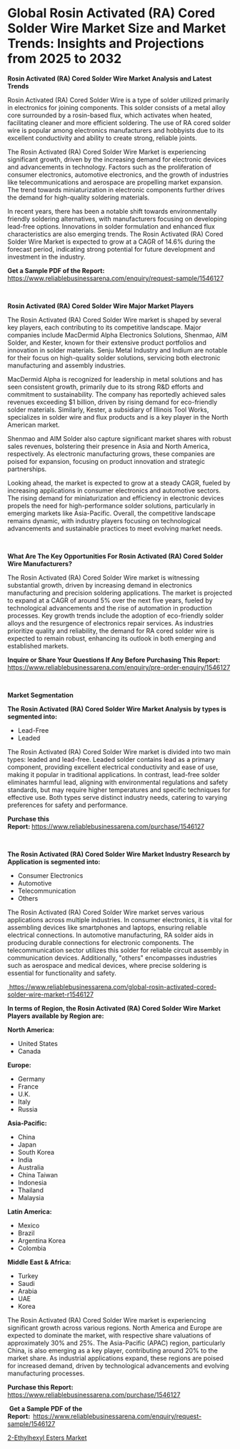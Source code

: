 <p><h1>Global Rosin Activated (RA) Cored Solder Wire Market Size and Market Trends: Insights and Projections from 2025 to 2032</h1></p><p><strong>Rosin Activated (RA) Cored Solder Wire Market Analysis and Latest Trends</strong></p>
<p><p>Rosin Activated (RA) Cored Solder Wire is a type of solder utilized primarily in electronics for joining components. This solder consists of a metal alloy core surrounded by a rosin-based flux, which activates when heated, facilitating cleaner and more efficient soldering. The use of RA cored solder wire is popular among electronics manufacturers and hobbyists due to its excellent conductivity and ability to create strong, reliable joints.</p><p>The Rosin Activated (RA) Cored Solder Wire Market is experiencing significant growth, driven by the increasing demand for electronic devices and advancements in technology. Factors such as the proliferation of consumer electronics, automotive electronics, and the growth of industries like telecommunications and aerospace are propelling market expansion. The trend towards miniaturization in electronic components further drives the demand for high-quality soldering materials.</p><p>In recent years, there has been a notable shift towards environmentally friendly soldering alternatives, with manufacturers focusing on developing lead-free options. Innovations in solder formulation and enhanced flux characteristics are also emerging trends. The Rosin Activated (RA) Cored Solder Wire Market is expected to grow at a CAGR of 14.6% during the forecast period, indicating strong potential for future development and investment in the industry.</p></p>
<p><strong>Get a Sample PDF of the Report:&nbsp;</strong> <a href="https://www.reliablebusinessarena.com/enquiry/request-sample/1546127?utm_campaign=2114&utm_medium=2&utm_source=Github&utm_content=ia&utm_term=01022025&utm_id=rosin-activated-ra-cored-solder-wire">https://www.reliablebusinessarena.com/enquiry/request-sample/1546127</a></p>
<p>&nbsp;</p>
<p><strong>Rosin Activated (RA) Cored Solder Wire Major Market Players</strong></p>
<p><p>The Rosin Activated (RA) Cored Solder Wire market is shaped by several key players, each contributing to its competitive landscape. Major companies include MacDermid Alpha Electronics Solutions, Shenmao, AIM Solder, and Kester, known for their extensive product portfolios and innovation in solder materials. Senju Metal Industry and Indium are notable for their focus on high-quality solder solutions, servicing both electronic manufacturing and assembly industries.</p><p>MacDermid Alpha is recognized for leadership in metal solutions and has seen consistent growth, primarily due to its strong R&D efforts and commitment to sustainability. The company has reportedly achieved sales revenues exceeding $1 billion, driven by rising demand for eco-friendly solder materials. Similarly, Kester, a subsidiary of Illinois Tool Works, specializes in solder wire and flux products and is a key player in the North American market.</p><p>Shenmao and AIM Solder also capture significant market shares with robust sales revenues, bolstering their presence in Asia and North America, respectively. As electronic manufacturing grows, these companies are poised for expansion, focusing on product innovation and strategic partnerships.</p><p>Looking ahead, the market is expected to grow at a steady CAGR, fueled by increasing applications in consumer electronics and automotive sectors. The rising demand for miniaturization and efficiency in electronic devices propels the need for high-performance solder solutions, particularly in emerging markets like Asia-Pacific. Overall, the competitive landscape remains dynamic, with industry players focusing on technological advancements and sustainable practices to meet evolving market needs.</p></p>
<p>&nbsp;</p>
<p><strong>What Are The Key Opportunities For Rosin Activated (RA) Cored Solder Wire Manufacturers?</strong></p>
<p><p>The Rosin Activated (RA) Cored Solder Wire market is witnessing substantial growth, driven by increasing demand in electronics manufacturing and precision soldering applications. The market is projected to expand at a CAGR of around 5% over the next five years, fueled by technological advancements and the rise of automation in production processes. Key growth trends include the adoption of eco-friendly solder alloys and the resurgence of electronics repair services. As industries prioritize quality and reliability, the demand for RA cored solder wire is expected to remain robust, enhancing its outlook in both emerging and established markets.</p></p>
<p><strong>Inquire or Share Your Questions If Any Before Purchasing This Report:</strong> <a href="https://www.reliablebusinessarena.com/enquiry/pre-order-enquiry/1546127?utm_campaign=2114&utm_medium=2&utm_source=Github&utm_content=ia&utm_term=01022025&utm_id=rosin-activated-ra-cored-solder-wire">https://www.reliablebusinessarena.com/enquiry/pre-order-enquiry/1546127</a></p>
<p>&nbsp;</p>
<p><strong>Market Segmentation</strong></p>
<p><strong>The Rosin Activated (RA) Cored Solder Wire Market Analysis by types is segmented into:</strong></p>
<p><ul><li>Lead-Free</li><li>Leaded</li></ul></p>
<p><p>The Rosin Activated (RA) Cored Solder Wire market is divided into two main types: leaded and lead-free. Leaded solder contains lead as a primary component, providing excellent electrical conductivity and ease of use, making it popular in traditional applications. In contrast, lead-free solder eliminates harmful lead, aligning with environmental regulations and safety standards, but may require higher temperatures and specific techniques for effective use. Both types serve distinct industry needs, catering to varying preferences for safety and performance.</p></p>
<p><strong>Purchase this Report:&nbsp;</strong><a href="https://www.reliablebusinessarena.com/purchase/1546127?utm_campaign=2114&utm_medium=2&utm_source=Github&utm_content=ia&utm_term=01022025&utm_id=rosin-activated-ra-cored-solder-wire">https://www.reliablebusinessarena.com/purchase/1546127</a></p>
<p>&nbsp;</p>
<p><strong>The Rosin Activated (RA) Cored Solder Wire Market Industry Research by Application is segmented into:</strong></p>
<p><ul><li>Consumer Electronics</li><li>Automotive</li><li>Telecommunication</li><li>Others</li></ul></p>
<p><p>The Rosin Activated (RA) Cored Solder Wire market serves various applications across multiple industries. In consumer electronics, it is vital for assembling devices like smartphones and laptops, ensuring reliable electrical connections. In automotive manufacturing, RA solder aids in producing durable connections for electronic components. The telecommunication sector utilizes this solder for reliable circuit assembly in communication devices. Additionally, "others" encompasses industries such as aerospace and medical devices, where precise soldering is essential for functionality and safety.</p></p>
<p><a href="https://www.reliablebusinessarena.com/global-rosin-activated-cored-solder-wire-market-r1546127?utm_campaign=2114&utm_medium=2&utm_source=Github&utm_content=ia&utm_term=01022025&utm_id=rosin-activated-ra-cored-solder-wire">&nbsp;https://www.reliablebusinessarena.com/global-rosin-activated-cored-solder-wire-market-r1546127</a></p>
<p><strong>In terms of Region, the Rosin Activated (RA) Cored Solder Wire Market Players available by Region are:</strong></p>
<p>
    <p> <strong> North America: </strong>
        <ul>
            <li>United States</li>
            <li>Canada</li>
        </ul>
        </p> 
    <p> <strong> Europe: </strong>
        <ul>
            <li>Germany</li>
            <li>France</li>
            <li>U.K.</li>
            <li>Italy</li>
            <li>Russia</li>
        </ul>
        </p> 
    <p> <strong> Asia-Pacific: </strong>
        <ul>
            <li>China</li>
            <li>Japan</li>
            <li>South Korea</li>
            <li>India</li>
            <li>Australia</li>
            <li>China Taiwan</li>
            <li>Indonesia</li>
            <li>Thailand</li>
            <li>Malaysia</li>
        </ul>
        </p> 
    <p> <strong> Latin America: </strong>
        <ul>
            <li>Mexico</li>
            <li>Brazil</li>
            <li>Argentina Korea</li>
            <li>Colombia</li>
        </ul>
        </p> 
    <p> <strong> Middle East & Africa: </strong>
        <ul>
            <li>Turkey</li>
            <li>Saudi</li>
            <li>Arabia</li>
            <li>UAE</li>
            <li>Korea</li>
        </ul>
    </p>
    </p>
<p><p>The Rosin Activated (RA) Cored Solder Wire market is experiencing significant growth across various regions. North America and Europe are expected to dominate the market, with respective share valuations of approximately 30% and 25%. The Asia-Pacific (APAC) region, particularly China, is also emerging as a key player, contributing around 20% to the market share. As industrial applications expand, these regions are poised for increased demand, driven by technological advancements and evolving manufacturing processes.</p></p>
<p><strong>Purchase this Report: </strong><a href="https://www.reliablebusinessarena.com/purchase/1546127?utm_campaign=2114&utm_medium=2&utm_source=Github&utm_content=ia&utm_term=01022025&utm_id=rosin-activated-ra-cored-solder-wire">https://www.reliablebusinessarena.com/purchase/1546127</a></p>
<p>&nbsp;<strong>Get a Sample PDF of the Report:&nbsp;&nbsp;</strong><a href="https://www.reliablebusinessarena.com/enquiry/request-sample/1546127?utm_campaign=2114&utm_medium=2&utm_source=Github&utm_content=ia&utm_term=01022025&utm_id=rosin-activated-ra-cored-solder-wire">https://www.reliablebusinessarena.com/enquiry/request-sample/1546127</a></p>
<p><strong></strong></p>
<p><p><a href="https://github.com/tamvrosiya/Market-Research-Report-List-6/blob/main/2-ethylhexyl-esters-market.md?utm_campaign=2114&utm_medium=2&utm_source=Github&utm_content=ia&utm_term=01022025&utm_id=rosin-activated-ra-cored-solder-wire">2-Ethylhexyl Esters Market</a></p></p>